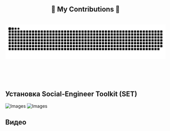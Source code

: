 <div align="center">
  <h2>🐍 My Contributions 🐍</h2>
  <br>
  <img alt="snake eating my contributions" src="https://raw.githubusercontent.com/salesp07/salesp07/output/github-contribution-grid-snake.svg" />
  
  <br/><br/><br/>
</div>

## Установка Social-Engineer Toolkit (SET)

![Images](/💀Task9/img/install-s.png)
![Images](/💀Task9/img/cred.png)


## Видео

  <div id="player"></div>
  <script src="asciinema-player.min.js"></script>
  <script>
    AsciinemaPlayer.create(
      '/assets/93620.json',
      document.getElementById('player'),
      { cols: 150, rows: 38 }
    );
  </script>